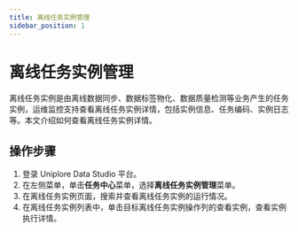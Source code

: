 ```yaml
---
title: 离线任务实例管理
sidebar_position: 1
---
```


# 离线任务实例管理
离线任务实例是由离线数据同步、数据标签物化、数据质量检测等业务产生的任务实例，运维监控支持查看离线任务实例详情，包括实例信息、任务编码、实例日志等。本文介绍如何查看离线任务实例详情。

## 操作步骤
1. 登录 Uniplore Data Studio 平台。
2. 在左侧菜单，单击**任务中心**菜单，选择**离线任务实例管理**菜单。
3. 在离线任务实例页面，搜索并查看离线任务实例的运行情况。
4. 在离线任务实例列表中，单击目标离线任务实例操作列的查看实例，查看实例执行详情。
